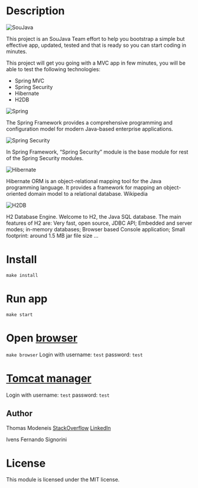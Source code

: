Description
===========

![SouJava](https://soujavablog.files.wordpress.com/2011/01/logo-soujava-top.jpg)

This project is an SouJava Team effort to help you bootstrap a simple but effective app, updated, tested and that is ready so you can start coding in minutes.

This project will get you going with a MVC app in few minutes, you will be able to test the following technologies:

 * Spring MVC
 * Spring Security
 * Hibernate
 * H2DB


![Spring](https://slimanitech.me/assets/img/MVC.png)

The Spring Framework provides a comprehensive programming and configuration model for modern Java-based enterprise applications.

![Spring Security](https://www.journaldev.com/wp-content/uploads/2015/07/spring-secruity-modules.png)

In Spring Framework, “Spring Security” module is the base module for rest of the Spring Security modules.

![Hibernate](http://hibernate.org/images/hibernate-logo.svg)

Hibernate ORM is an object-relational mapping tool for the Java programming language. It provides a framework for mapping an object-oriented domain model to a relational database. Wikipedia

![H2DB](http://www.h2database.com/html/images/h2-logo-2.png)

H2 Database Engine. Welcome to H2, the Java SQL database. The main features of H2 are: Very fast, open source, JDBC API; Embedded and server modes; in-memory databases; Browser based Console application; Small footprint: around 1.5 MB jar file size ...


# Install
`make install`

# Run app
`make start`

# Open [browser](http://localhost:8080/SpringMVCHibernateWithSpringSecurityExample/)
`make browser`
Login with username: `test` password: `test`

# [Tomcat manager](http://localhost:8080/manager/html)
Login with username: `test` password: `test`

## Author
Thomas Modeneis
[StackOverflow](https://careers.stackoverflow.com/thomasmodeneis)
[LinkedIn](https://uk.linkedin.com/in/thomasmodeneis)

Ivens Fernando Signorini

License
=======

This module is licensed under the MIT license.